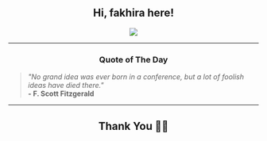 <h2 align="center"> Hi, fakhira here!</h2>

<p align="center">
<a href="https://github.com/fakhiralkda" alt="github streak"><img src="https://dvst-streak.herokuapp.com/?user=fakhiralkda&theme=tokyonight&fire=DD472C"></a>
</p>

<hr>
<h3 align="center">Quote of The Day</h3>
<p align="center">
<blockquote>
<i>"No grand idea was ever born in a conference, but a lot of foolish ideas have died there."</i>
<br>
<b>- F. Scott Fitzgerald</b>
</blockquote>
</p>


<hr>
<h2 align="center">Thank You 🙏🏼</h2>
